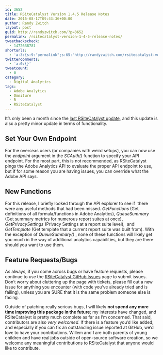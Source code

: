 ```yaml
---
id: 3652
title: RSiteCatalyst Version 1.4.5 Release Notes
date: 2015-08-17T09:43:36+00:00
author: Randy Zwitch
layout: post
guid: http://randyzwitch.com/?p=3652
permalink: /rsitecatalyst-version-1-4-5-release-notes/
tweetbackscheck:
  - 1472638781
shorturls:
  - 'a:3:{s:9:"permalink";s:65:"http://randyzwitch.com/rsitecatalyst-version-1-4-5-release-notes/";s:7:"tinyurl";s:26:"http://tinyurl.com/ogsuwjs";s:4:"isgd";s:19:"http://is.gd/TdAOM3";}'
twittercomments:
  - 'a:0:{}'
tweetcount:
  - 0
category:
  - Digital Analytics
tags:
  - Adobe Analytics
  - Omniture
  - R
  - RSiteCatalyst
---
```

It&#8217;s only been a month since the <a href="http://randyzwitch.com/rsitecatalyst-version-1-4-4-release-notes/" target="_blank">last RSiteCatalyst update</a>, and this update is also a pretty minor update in terms of functionality.

## Set Your Own Endpoint

For the overseas users (or companies with weird setups), you can now use the _endpoint_ argument in the _SCAuth()_ function to specify your API endpoint. For the most part, this is not recommended, as RSiteCatalyst pings the Adobe Analytics API to evaluate the proper API endpoint to use, but if for some reason you are having issues, you can override what the Adobe API says.

## New Functions

For this release, I briefly looked through the API explorer to see if  there were any useful methods that had been missed. _GetFunctions_ (Get definitions of all formula/functions in Adobe Analytics), _QueueSummary_ (Get summary metrics for numerous report suites at once), _GetPrivacySettings_ (Privacy Settings at a report suite level),  and _GetTemplate_ (Get template that a current report suite was built from). With the exception of _QueueSummary()_ , none of these functions will likely get you much in the way of additional analytics capabilities, but they are there should you want to use them.

## Feature Requests/Bugs

As always, if you come across bugs or have feature requests, please continue to use the <a title="RSiteCatalyst GitHub" href="https://github.com/randyzwitch/RSiteCatalyst/issues" target="_blank">RSiteCatalyst GitHub Issues</a> page to submit issues. Don’t worry about cluttering up the page with tickets, please fill out a new issue for anything you encounter (with code you’ve already tried and is failing), unless you are SURE that it is the same problem someone else is facing.

Outside of patching really serious bugs, I will likely **not spend any more time improving this package in the future**; my interests have changed, and RSiteCatalyst is pretty much complete as far as I&#8217;m concerned. That said, contributors are also _very welcomed_. If there is a feature you&#8217;d like added, and especially if you can fix an outstanding issue reported at GitHub, we&#8217;d love to have your contributions. Willem and I are both parents of young children and have real jobs outside of open-source software creation, so we welcome any meaningful contributions to RSiteCatalyst that anyone would like to contribute.

&nbsp;
